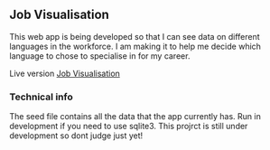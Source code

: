 <h2>Job Visualisation</h2>
<p> This web app is being developed so that I can see data on different languages in the workforce. I am making it to help me decide which language to chose to specialise in for my career. </p>
<p>Live version <a href="http://vis.johnarmstrong.co">Job Visualisation</a></p>

<h3>Technical info</h3>
<p>The seed file contains all the data that the app currently has. Run in development if you need to use sqlite3. This projrct is still under development so dont judge just yet!</p>
